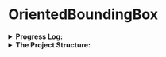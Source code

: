 # OrientedBoundingBox


<details>
  <summary><b> Progress Log: </b></summary>
  
* 17/10/2021 (Lin): Write script for downloading DODAv1.0 dataset.
* 18/10/2021 (Lin): Create a Pytorch `Dataset` and `DataLoader` for DOTA dataset.
* 18/10/2021 (Lin): Add sample data and obb visualization for the data.

</details>


<details>
  <summary><b> The Project Structure: </b></summary>
  
```
└─ OrientedBoundingBox
   ├─ data
   │   ├─ dataset.py
   │   ├─ downloader.py
   │   └─ visualize.py
   ├─ sample_data
   │   ├─ train
   │   │  ├─ images
   │   │  └─ labelTxt
   │   └─ val
   │      ├─ images
   │      └─ labelTxt
   ├─ main.py
   └─ README.md
```
</details>